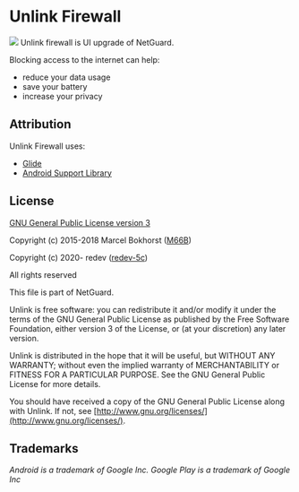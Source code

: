 # Unlink Firewall
<img src="https://travis-ci.com/redev-5c/UnlinkFirewall.svg?branch=master">
Unlink firewall is UI upgrade of NetGuard.

Blocking access to the internet can help:

* reduce your data usage
* save your battery
* increase your privacy

Attribution
-----------

Unlink Firewall uses:

* [Glide](https://bumptech.github.io/glide/)
* [Android Support Library](https://developer.android.com/tools/support-library/)

License
-------

[GNU General Public License version 3](http://www.gnu.org/licenses/gpl.txt)

Copyright (c) 2015-2018 Marcel Bokhorst ([M66B](https://contact.faircode.eu/))

Copyright (c) 2020- redev ([redev-5c](https://redev.studio/))

All rights reserved

This file is part of NetGuard.

Unlink is free software: you can redistribute it and/or modify
it under the terms of the GNU General Public License as published by
the Free Software Foundation, either version 3 of the License, or
(at your discretion) any later version.

Unlink is distributed in the hope that it will be useful,
but WITHOUT ANY WARRANTY; without even the implied warranty of
MERCHANTABILITY or FITNESS FOR A PARTICULAR PURPOSE.  See the
GNU General Public License for more details.

You should have received a copy of the GNU General Public License
along with Unlink. If not, see [http://www.gnu.org/licenses/](http://www.gnu.org/licenses/).

Trademarks
----------

*Android is a trademark of Google Inc. Google Play is a trademark of Google Inc*
